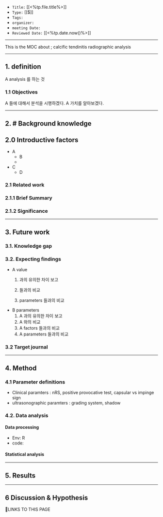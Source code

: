 -   `Title:` [[<%tp.file.title%>]]
-   `Type:` [[$]]
-   `Tags:`
-   `organizer:`   
-   `meeting Date:` 
-   `Reviewed Date:` [[<%tp.date.now()%>]]

---
This is the MOC about ; calcific tendinitis radiographic analysis

---
## 1. definition

A analysis  를 하는 것

### 1.1 Objectives
A 들에 대해서  분석을 시행하겠다.
A 가치를 알아보겠다.

---
## 2.  # Background knowledge

## 2.0 Introductive factors
	
- A
	- B
	- 
- C
	- D
### 2.1 Related work


### 2.1.1 Brief Summary 


### 2.1.2 Significance


---
## 3. Future work

### 3.1. Knowledge gap


### 3.2. Expecting findings
-  A value 
	1.  과의 유의한 차이 보고

	3.   들과의 비교
	4.  parameters 들과의 비교
- B parameters
	1. A 과의 유의한 차이 보고
	2. A 와의 비교
	3. A factors 들과의 비교
	4. A parameters 들과의 비교
### 3.2 Target journal
---
## 4. Method

### 4.1 Parameter definitions
- Clinical paramters : nRS, positive provocative test, capsular vs impinge sign
- ultrasonographic paramters : grading system, shadow

### 4.2. Data analysis

#### Data processing
 - Env: R
 - code: 

#### Statistical analysis

---
## 5. Results

---
## 6 Discussion & Hypothesis








🔗LINKS TO THIS PAGE
